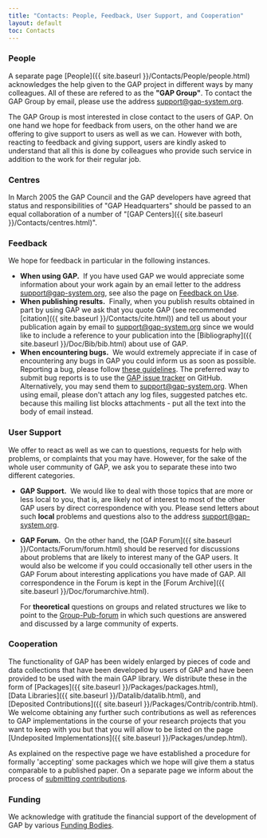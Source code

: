 ```yaml
---
title: "Contacts: People, Feedback, User Support, and Cooperation"
layout: default
toc: Contacts
---
```


### People

A separate page
[People]({{ site.baseurl }}/Contacts/People/people.html)
acknowledges the help given to the GAP project in different ways by many
colleagues. All of these are refered to as the **"GAP Group"**. To
contact the GAP Group by email, please use the address
<support@gap-system.org>.

The GAP Group is most interested in close contact to the users of GAP.
On one hand we hope for feedback from users, on the other hand we are
offering to give support to users as well as we can. However with both,
reacting to feedback and giving support, users are kindly asked to
understand that all this is done by colleagues who provide such service
in addition to the work for their regular job.

### Centres

In March 2005 the GAP Council and the GAP developers have agreed that
status and responsibilities of "GAP Headquarters" should be passed to
an equal collaboration of a number of
"[GAP Centers]({{ site.baseurl }}/Contacts/centres.html)".

### Feedback

We hope for feedback in particular in the following instances.

-   **When using GAP.**  If you have used GAP we would appreciate some
    information about your work again by an email letter to the address
    <support@gap-system.org>, see also the page on
    [Feedback on Use](publicationfeedback.html).
     
-   **When publishing results.**  Finally, when you publish results
    obtained in part by using GAP we ask that you quote GAP (see
    recommended
    [citation]({{ site.baseurl }}/Contacts/cite.html)) and
    tell us about your publication again by email to
    <support@gap-system.org> since we would like to include a reference
    to your publication into the
    [Bibliography]({{ site.baseurl }}/Doc/Bib/bib.html)
    about use of GAP.
     
-   **When encountering bugs.**  We would extremely appreciate if in
    case of encountering any bugs in GAP you could inform us as soon as
    possible. Reporting a bug, please follow [these
    guidelines](trouble.html). The preferred way to submit bug reports
    is to use the [GAP issue
    tracker](https://github.com/gap-system/gap/issues) on GitHub.
    Alternatively, you may send them to <support@gap-system.org>. When
    using email, please don't attach any log files, suggested patches
    etc. because this mailing list blocks attachments - put all the text
    into the body of email instead.

### User Support

We offer to react as well as we can to questions, requests for help with
problems, or complaints that you may have. However, for the sake of the
whole user community of GAP, we ask you to separate these into two
different categories.

-   **GAP Support.**  We would like to deal with those topics that are
    more or less local to you, that is, are likely not of interest to
    most of the other GAP users by direct correspondence with you.
    Please send letters about such **local** problems and questions also
    to the address <support@gap-system.org>.
     

-   **GAP Forum.**  On the other hand, the
    [GAP Forum]({{ site.baseurl }}/Contacts/Forum/forum.html)
    should be reserved for discussions about problems that are likely to
    interest many of the GAP users. It would also be welcome if you
    could occasionally tell other users in the GAP Forum about
    interesting applications you have made of GAP. All correspondence in
    the Forum is kept in the
    [Forum Archive]({{ site.baseurl }}/Doc/forumarchive.html).

    For **theoretical** questions on groups and related structures we
    like to point to the
    [Group-Pub-forum](http://www.bath.ac.uk/~masgcs/gpf.html) in
    which such questions are answered and discussed by a large community
    of experts.

### Cooperation

The functionality of GAP has been widely enlarged by pieces of code and
data collections that have been developed by users of GAP and have been
provided to be used with the main GAP library. We distribute these in
the form of
[Packages]({{ site.baseurl }}/Packages/packages.html),
[Data Libraries]({{ site.baseurl }}/Datalib/datalib.html),
and
[Deposited Contributions]({{ site.baseurl }}/Packages/Contrib/contrib.html).
We welcome obtaining any further such contributions as well as
references to GAP implementations in the course of your research
projects that you want to keep with you but that you will allow to be
listed on the page
[Undeposited Implementations]({{ site.baseurl }}/Packages/undep.html).

As explained on the respective page we have established a procedure for
formally 'accepting' some packages which we hope will give them a
status comparable to a published paper. On a separate page we inform
about the process of [submitting contributions](submit.html).

### Funding

We acknowledge with gratitude the financial support of the development
of GAP by various [Funding Bodies](funding.html).
